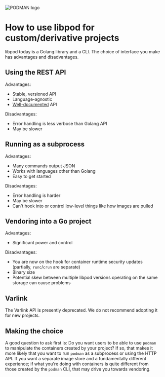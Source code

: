![PODMAN logo](../../logo/podman-logo-source.svg)

# How to use libpod for custom/derivative projects

libpod today is a Golang library and a CLI.  The choice of interface you make has advantages and disadvantages.

Using the REST API
---

Advantages:

 - Stable, versioned API
 - Language-agnostic
 - [Well-documented](http://docs.podman.io/en/latest/_static/api.html) API

Disadvantages:

 - Error handling is less verbose than Golang API
 - May be slower

Running as a subprocess
---

Advantages:

 - Many commands output JSON
 - Works with languages other than Golang
 - Easy to get started

Disadvantages:

 - Error handling is harder
 - May be slower
 - Can't hook into or control low-level things like how images are pulled

Vendoring into a Go project
---

Advantages:

 - Significant power and control

Disadvantages:

 - You are now on the hook for container runtime security updates (partially, `runc`/`crun` are separate)
 - Binary size
 - Potential skew between multiple libpod versions operating on the same storage can cause problems

Varlink
---

The Varlink API is presently deprecated. We do not recommend adopting it for new projects.

Making the choice
---

A good question to ask first is: Do you want users to be able to use `podman` to manipulate the containers created by your project?
If so, that makes it more likely that you want to run `podman` as a subprocess or using the HTTP API.  If you want a separate image store and a fundamentally
different experience; if what you're doing with containers is quite different from those created by the `podman` CLI,
that may drive you towards vendoring.
